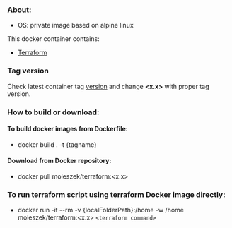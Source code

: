 ### About:
* OS: private image based on alpine linux

This docker container contains:
* [Terraform](https://www.terraform.io/)

### Tag version
Check latest container tag [version](https://hub.docker.com/repository/docker/moleszek/terraform) and change **<x.x>** with proper tag version.

### How to build or download:
#### To build docker images from Dockerfile:
* docker build . -t {tagname}

#### Download from Docker repository:
* docker pull moleszek/terraform:<x.x>

### To run terraform script using terraform Docker image directly:
* docker run -it --rm -v {localFolderPath}:/home -w /home moleszek/terraform:<x.x> `<terraform command>`

